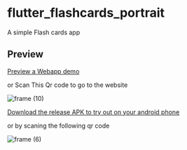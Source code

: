# flutter_flashcards_portrait

A simple Flash cards app

## Preview

[Preview a Webapp demo](https://flutter-flashcards-portrait.codemagic.app/) 

or Scan This Qr code to go to the website 

![frame (10)](https://user-images.githubusercontent.com/18642838/154317094-f09b7004-fa44-488e-8bab-3a384911333a.png)


[Download the release APK to try out on your android phone](https://install.appcenter.ms/users/momenamiin/apps/flashcard_portrait/distribution_groups/public) 

or by scaning the following qr code 

![frame (6)](https://user-images.githubusercontent.com/18642838/149027742-92212f61-8fa1-414c-900c-ad8b91ec63a0.png)
